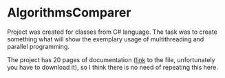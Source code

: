 # AlgorithmsComparer

Project was created for classes from C# language. The task was to create something what will show the exemplary usage of multithreading and parallel programming. 

The project has 20 pages of documentation (<a href="https://github.com/CcConStanTine/AlgorithmsComparer/blob/master/Pawe%C5%82_Karpiel_dokumentacja_projektu_C%23.odt">link</a> to the file, unfortunately you have to download it), so I think there is no need of repeating this here. 
